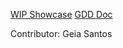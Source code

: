 [WIP Showcase](https://streamable.com/i40kg8)
[GDD Doc](https://docs.google.com/document/d/16ulJWTtQCDeoMHtYWVqVYElWs6xlz-DhN2hVwhcnTGI/edit?usp=sharing)

Contributor:
Geia Santos